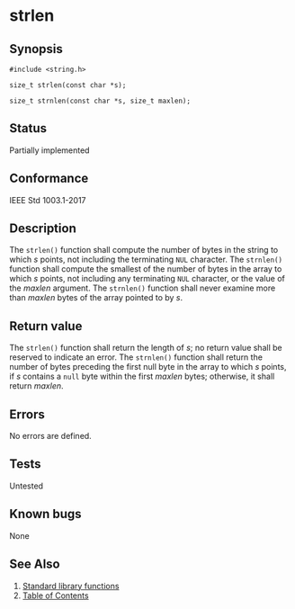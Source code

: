 # strlen

## Synopsis

`#include <string.h>`

`size_t strlen(const char *s);`

`size_t strnlen(const char *s, size_t maxlen);`

## Status

Partially implemented

## Conformance

IEEE Std 1003.1-2017

## Description

The `strlen()` function shall compute the number of bytes in the string to which _s_ points, not including the
terminating `NUL` character.
The
`strnlen()` function shall compute the smallest of the number of bytes in the array to which _s_ points, not including
any terminating `NUL` character, or the value of the _maxlen_ argument. The `strnlen()` function shall never examine
more than _maxlen_ bytes of the array pointed to by _s_.

## Return value

The `strlen()` function shall return the length of _s_; no return value shall be reserved to indicate an error.
The
`strnlen()` function shall return the number of bytes preceding the first null byte in the array to which _s_ points, if
_s_ contains a `null` byte within the first _maxlen_ bytes; otherwise, it shall return _maxlen_.

## Errors

No errors are defined.

## Tests

Untested

## Known bugs

None

## See Also

1. [Standard library functions](../README.md)
2. [Table of Contents](../../../README.md)
